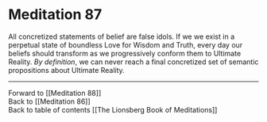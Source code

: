 # Meditation 87

All concretized statements of belief are false idols. If we we exist in a perpetual state of  boundless Love for Wisdom and Truth, every day our beliefs should transform as we progressively conform them to Ultimate Reality. *By definition*, we can never reach a final concretized set of semantic propositions about Ultimate Reality. 

___

Forward to [[Meditation 88]]  
Back to [[Meditation 86]]  
Back to table of contents [[The Lionsberg Book of Meditations]]  